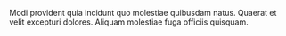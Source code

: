 Modi provident quia incidunt quo molestiae quibusdam natus. Quaerat et velit excepturi dolores. Aliquam molestiae fuga officiis quisquam.